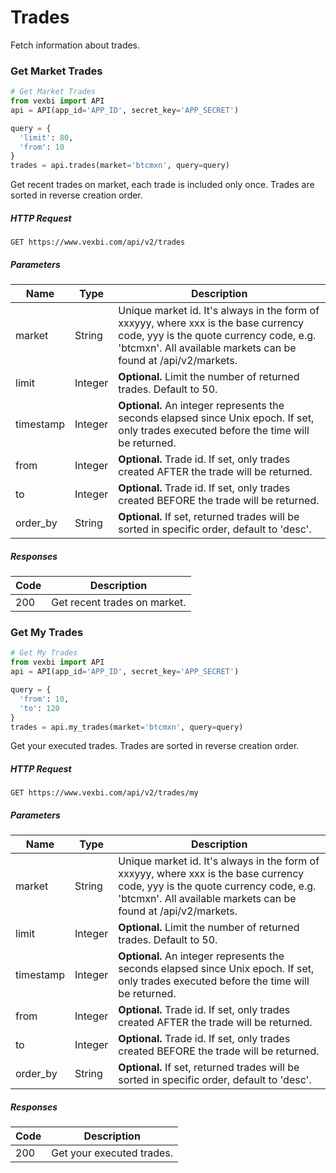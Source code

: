 # Trades

Fetch information about trades.

### Get Market Trades

```python
# Get Market Trades
from vexbi import API
api = API(app_id='APP_ID', secret_key='APP_SECRET')

query = {
  'limit': 80,
  'from': 10
}
trades = api.trades(market='btcmxn', query=query)
```

Get recent trades on market, each trade is included only once. Trades are sorted in reverse creation order.

##### HTTP Request
`GET https://www.vexbi.com/api/v2/trades`

##### Parameters

| Name | Type | Description |
| ---- | ---- | ----------- |
| market | String | Unique market id. It's always in the form of xxxyyy, where xxx is the base currency code, yyy is the quote currency code, e.g. 'btcmxn'. All available markets can be found at /api/v2/markets. |
| limit | Integer | **Optional.** Limit the number of returned trades. Default to 50. |
| timestamp | Integer | **Optional.** An integer represents the seconds elapsed since Unix epoch. If set, only trades executed before the time will be returned. |
| from | Integer | **Optional.** Trade id. If set, only trades created AFTER the trade will be returned. |
| to | Integer | **Optional.** Trade id. If set, only trades created BEFORE the trade will be returned. |
| order_by | String | **Optional.** If set, returned trades will be sorted in specific order, default to 'desc'. |

##### Responses

| Code | Description |
| ---- | ----------- |
| 200 | Get recent trades on market. |

### Get My Trades

```python
# Get My Trades
from vexbi import API
api = API(app_id='APP_ID', secret_key='APP_SECRET')

query = {
  'from': 10,
  'to': 120
}
trades = api.my_trades(market='btcmxn', query=query)
```

Get your executed trades. Trades are sorted in reverse creation order.

##### HTTP Request
`GET https://www.vexbi.com/api/v2/trades/my`

##### Parameters

| Name | Type | Description |
| ---- | ---- | ----------- |
| market | String | Unique market id. It's always in the form of xxxyyy, where xxx is the base currency code, yyy is the quote currency code, e.g. 'btcmxn'. All available markets can be found at /api/v2/markets. |
| limit | Integer | **Optional.** Limit the number of returned trades. Default to 50. |
| timestamp | Integer | **Optional.** An integer represents the seconds elapsed since Unix epoch. If set, only trades executed before the time will be returned. |
| from | Integer | **Optional.** Trade id. If set, only trades created AFTER the trade will be returned. |
| to | Integer | **Optional.** Trade id. If set, only trades created BEFORE the trade will be returned. |
| order_by | String | **Optional.** If set, returned trades will be sorted in specific order, default to 'desc'. |

##### Responses

| Code | Description |
| ---- | ----------- |
| 200 | Get your executed trades. |
